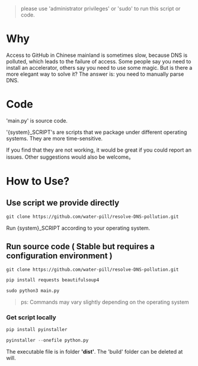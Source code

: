 > please use 'administrator privileges' or 'sudo' to run this script or code.

# Why 

Access to GitHub in Chinese mainland is sometimes slow, because DNS is polluted, which leads to the failure of access. Some people say you need to install an accelerator, others say you need to use some magic. But is there a more elegant way to solve it? The answer is: you need to manually parse DNS.

# Code

'main.py' is source code.

'{system}_SCRIPT's are scripts that we package under different operating systems. They are more time-sensitive.

If you find that they are not working, it would be great if you could report an issues. Other suggestions would also be welcome。

# How to Use?

## Use script we provide directly 

```txt
git clone https://github.com/water-pill/resolve-DNS-pollution.git
```

Run {system}_SCRIPT according to your operating system.


## Run source code ( Stable but requires a configuration environment )

```txt
git clone https://github.com/water-pill/resolve-DNS-pollution.git
```

```python
pip install requests beautifulsoup4
```

```python
sudo python3 main.py
```
> ps: Commands may vary slightly depending on the operating system

### Get script locally

```python
pip install pyinstaller
```

```python
pyinstaller --onefile python.py
```

The executable file is in folder <strong>'dist'</strong>. The 'build' folder can be deleted at will.
